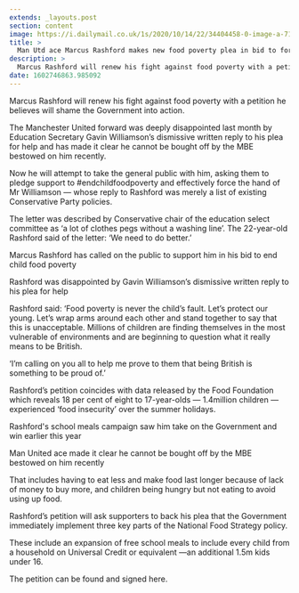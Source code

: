 ```yaml
--- 
extends: _layouts.post 
section: content 
image: https://i.dailymail.co.uk/1s/2020/10/14/22/34404458-0-image-a-71_1602712113910.jpg 
title: > 
  Man Utd ace Marcus Rashford makes new food poverty plea in bid to force Government to take action 
description: > 
  Marcus Rashford will renew his fight against food poverty with a petition he believes will shame the Government into action.The Manchester United forward was deeply disappointed last month by Education Secretary Gavin Williamson’s dismissive written reply to his plea for help and has made it clear he cannot be bought off by the MBE bestowed on him recently.The letter was described by Conservative chair of the education select committee as ‘a lot of clothes pegs without a washing line’.Millions of children are finding themselves in the most vulnerable of environments and are beginning to question what it really means to be British.Rashford’s petition will ask supporters to back his plea that the Government immediately implement three key parts of the National Food Strategy policy. 
date: 1602746863.985092 
--- 
```

Marcus Rashford will renew his fight against food poverty with a petition he believes will shame the Government into action.

The Manchester United forward was deeply disappointed last month by Education Secretary Gavin Williamson’s dismissive written reply to his plea for help and has made it clear he cannot be bought off by the MBE bestowed on him recently.

Now he will attempt to take the general public with him, asking them to pledge support to #endchildfoodpoverty and effectively force the hand of Mr Williamson — whose reply to Rashford was merely a list of existing Conservative Party policies.

The letter was described by Conservative chair of the education select committee as ‘a lot of clothes pegs without a washing line’. The 22-year-old Rashford said of the letter: ‘We need to do better.’

Marcus Rashford has called on the public to support him in his bid to end child food poverty

Rashford was disappointed by Gavin Williamson’s dismissive written reply to his plea for help

Rashford said: ‘Food poverty is never the child’s fault. Let’s protect our young. Let’s wrap arms around each other and stand together to say that this is unacceptable. Millions of children are finding themselves in the most vulnerable of environments and are beginning to question what it really means to be British.

‘I’m calling on you all to help me prove to them that being British is something to be proud of.’

Rashford’s petition coincides with data released by the Food Foundation which reveals 18 per cent of eight to 17-year-olds — 1.4million children — experienced ‘food insecurity’ over the summer holidays.

Rashford's school meals campaign saw him take on the Government and win earlier this year

Man United ace made it clear he cannot be bought off by the MBE bestowed on him recently

That includes having to eat less and make food last longer because of lack of money to buy more, and children being hungry but not eating to avoid using up food.

Rashford’s petition will ask supporters to back his plea that the Government immediately implement three key parts of the National Food Strategy policy.

These include an expansion of free school meals to include every child from a household on Universal Credit or equivalent —an additional 1.5m kids under 16.

The petition can be found and signed here.